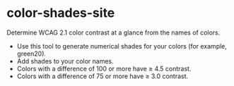 # color-shades-site

Determine WCAG 2.1 color contrast at a glance from the names of colors. 

- Use this tool to generate numerical shades for your colors (for example, green20).
- Add shades to your color names.
- Colors with a difference of 100 or more have ≥ 4.5 contrast.
- Colors with a difference of 75 or more have ≥ 3.0 contrast.
